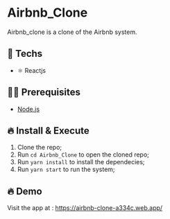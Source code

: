 # Airbnb_Clone
Airbnb_clone is a clone of the Airbnb system.

## 🚀 Techs

- ⚛️ Reactjs

## ✋🏻 Prerequisites

- [Node.js](https://nodejs.org/)

## 🔥 Install & Execute

1. Clone the repo;
2. Run `cd Airbnb_Clone` to open the cloned repo;
3. Run `yarn install` to install the dependecies;
4. Run `yarn start` to run the system;

## 🔥 Demo
Visit the app at : https://airbnb-clone-a334c.web.app/
